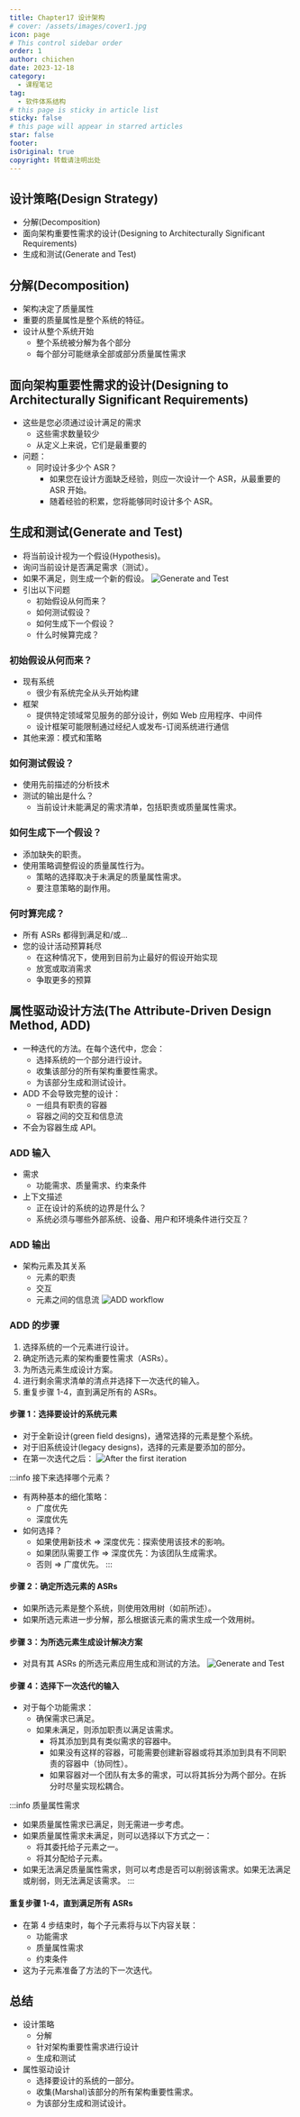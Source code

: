 ```yaml
---
title: Chapter17 设计架构
# cover: /assets/images/cover1.jpg
icon: page
# This control sidebar order
order: 1
author: chiichen
date: 2023-12-18
category:
  - 课程笔记
tag:
  - 软件体系结构
# this page is sticky in article list
sticky: false
# this page will appear in starred articles
star: false
footer:
isOriginal: true
copyright: 转载请注明出处
---
```


## 设计策略(Design Strategy)

- 分解(Decomposition)
- 面向架构重要性需求的设计(Designing to Architecturally Significant Requirements)
- 生成和测试(Generate and Test)

## 分解(Decomposition)

- 架构决定了质量属性
- 重要的质量属性是整个系统的特征。
- 设计从整个系统开始
  - 整个系统被分解为各个部分
  - 每个部分可能继承全部或部分质量属性需求

## 面向架构重要性需求的设计(Designing to Architecturally Significant Requirements)

- 这些是您必须通过设计满足的需求
  - 这些需求数量较少
  - 从定义上来说，它们是最重要的
- 问题：
  - 同时设计多少个 ASR？
    - 如果您在设计方面缺乏经验，则应一次设计一个 ASR，从最重要的 ASR 开始。
    - 随着经验的积累，您将能够同时设计多个 ASR。

## 生成和测试(Generate and Test)

- 将当前设计视为一个假设(Hypothesis)。
- 询问当前设计是否满足需求（测试）。
- 如果不满足，则生成一个新的假设。
  ![Generate and Test](images/Chapter17设计架构/image.png)
- 引出以下问题
  - 初始假设从何而来？
  - 如何测试假设？
  - 如何生成下一个假设？
  - 什么时候算完成？

### 初始假设从何而来？

- 现有系统
  - 很少有系统完全从头开始构建
- 框架
  - 提供特定领域常见服务的部分设计，例如 Web 应用程序、中间件
  - 设计框架可能限制通过经纪人或发布-订阅系统进行通信
- 其他来源：模式和策略

### 如何测试假设？

- 使用先前描述的分析技术
- 测试的输出是什么？
  - 当前设计未能满足的需求清单，包括职责或质量属性需求。

### 如何生成下一个假设？

- 添加缺失的职责。
- 使用策略调整假设的质量属性行为。
  - 策略的选择取决于未满足的质量属性需求。
  - 要注意策略的副作用。

### 何时算完成？

- 所有 ASRs 都得到满足和/或...
- 您的设计活动预算耗尽
  - 在这种情况下，使用到目前为止最好的假设开始实现
  - 放宽或取消需求
  - 争取更多的预算

## 属性驱动设计方法(The Attribute-Driven Design Method, ADD)

- 一种迭代的方法。在每个迭代中，您会：
  - 选择系统的一个部分进行设计。
  - 收集该部分的所有架构重要性需求。
  - 为该部分生成和测试设计。
- ADD 不会导致完整的设计：
  - 一组具有职责的容器
  - 容器之间的交互和信息流
- 不会为容器生成 API。

### ADD 输入

- 需求
  - 功能需求、质量需求、约束条件
- 上下文描述
  - 正在设计的系统的边界是什么？
  - 系统必须与哪些外部系统、设备、用户和环境条件进行交互？

### ADD 输出

- 架构元素及其关系
  - 元素的职责
  - 交互
  - 元素之间的信息流
    ![ADD workflow](images/Chapter17设计架构/image-1.png)

### ADD 的步骤

1. 选择系统的一个元素进行设计。
2. 确定所选元素的架构重要性需求（ASRs）。
3. 为所选元素生成设计方案。
4. 进行剩余需求清单的清点并选择下一次迭代的输入。
5. 重复步骤 1-4，直到满足所有的 ASRs。

#### 步骤 1：选择要设计的系统元素

- 对于全新设计(green field designs)，通常选择的元素是整个系统。
- 对于旧系统设计(legacy designs)，选择的元素是要添加的部分。
- 在第一次迭代之后：
  ![After the first iteration](images/Chapter17设计架构/image-2.png)

:::info 接下来选择哪个元素？

- 有两种基本的细化策略：
  - 广度优先
  - 深度优先
- 如何选择？
  - 如果使用新技术 => 深度优先：探索使用该技术的影响。
  - 如果团队需要工作 => 深度优先：为该团队生成需求。
  - 否则 => 广度优先。
    :::

#### 步骤 2：确定所选元素的 ASRs

- 如果所选元素是整个系统，则使用效用树（如前所述）。
- 如果所选元素进一步分解，那么根据该元素的需求生成一个效用树。

#### 步骤 3：为所选元素生成设计解决方案

- 对具有其 ASRs 的所选元素应用生成和测试的方法。
  ![Generate and Test](images/Chapter17设计架构/image.png)

#### 步骤 4：选择下一次迭代的输入

- 对于每个功能需求：
  - 确保需求已满足。
  - 如果未满足，则添加职责以满足该需求。
    - 将其添加到具有类似需求的容器中。
    - 如果没有这样的容器，可能需要创建新容器或将其添加到具有不同职责的容器中（协同性）。
    - 如果容器对一个团队有太多的需求，可以将其拆分为两个部分。在拆分时尽量实现松耦合。

:::info 质量属性需求

- 如果质量属性需求已满足，则无需进一步考虑。
- 如果质量属性需求未满足，则可以选择以下方式之一：
  - 将其委托给子元素之一。
  - 将其分配给子元素。
- 如果无法满足质量属性需求，则可以考虑是否可以削弱该需求。如果无法满足或削弱，则无法满足该需求。
  :::

#### 重复步骤 1-4，直到满足所有 ASRs

- 在第 4 步结束时，每个子元素将与以下内容关联：
  - 功能需求
  - 质量属性需求
  - 约束条件
- 这为子元素准备了方法的下一次迭代。

## 总结

- 设计策略
  - 分解
  - 针对架构重要性需求进行设计
  - 生成和测试
- 属性驱动设计
  - 选择要设计的系统的一部分。
  - 收集(Marshal)该部分的所有架构重要性需求。
  - 为该部分生成和测试设计。
